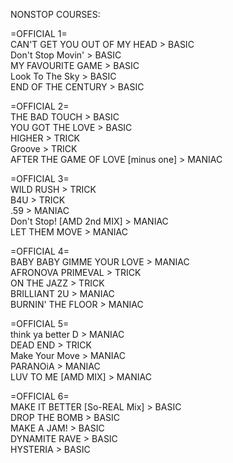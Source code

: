 NONSTOP COURSES:

=OFFICIAL 1=
<br>CAN'T GET YOU OUT OF MY HEAD > BASIC
<br>Don't Stop Movin' > BASIC
<br>MY FAVOURITE GAME > BASIC
<br>Look To The Sky > BASIC
<br>END OF THE CENTURY > BASIC

=OFFICIAL 2=
<br>THE BAD TOUCH > BASIC
<br>YOU GOT THE LOVE > BASIC
<br>HIGHER > TRICK
<br>Groove > TRICK
<br>AFTER THE GAME OF LOVE [minus one] > MANIAC

=OFFICIAL 3=
<br>WILD RUSH > TRICK
<br>B4U > TRICK
<br>.59 > MANIAC
<br>Don't Stop! [AMD 2nd MIX] > MANIAC
<br>LET THEM MOVE > MANIAC

=OFFICIAL 4=
<br>BABY BABY GIMME YOUR LOVE > MANIAC
<br>AFRONOVA PRIMEVAL > TRICK
<br>ON THE JAZZ > TRICK
<br>BRILLIANT 2U > MANIAC
<br>BURNIN' THE FLOOR > MANIAC

=OFFICIAL 5=
<br>think ya better D > MANIAC
<br>DEAD END > TRICK
<br>Make Your Move > MANIAC
<br>PARANOiA > MANIAC
<br>LUV TO ME [AMD MIX] > MANIAC

=OFFICIAL 6=
<br>MAKE IT BETTER [So-REAL Mix] > BASIC
<br>DROP THE BOMB > BASIC
<br>MAKE A JAM! > BASIC
<br>DYNAMITE RAVE > BASIC
<br>HYSTERIA > BASIC
